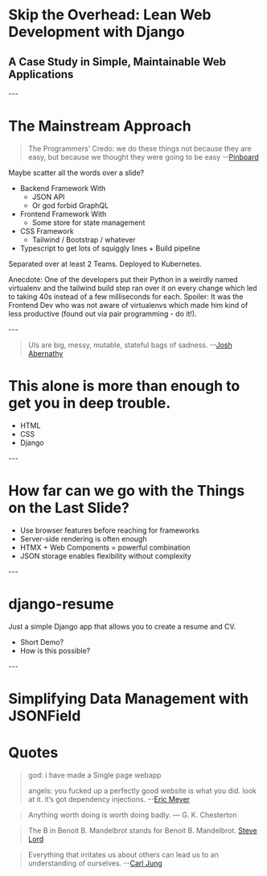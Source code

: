 # Skip the Overhead: Lean Web Development with Django
## A Case Study in Simple, Maintainable Web Applications

--- <!-- Slide 1 -->

# The Mainstream Approach

 > The Programmers’ Credo: we do these things not because they are easy, but because we thought they were going to be easy --[Pinboard](https://x.com/Pinboard/status/761656824202276864)

Maybe scatter all the words over a slide?

- Backend Framework With
	- JSON API
	- Or god forbid GraphQL
- Frontend Framework With
	- Some store for state management
- CSS Framework
	- Tailwind / Bootstrap / whatever
- Typescript to get lots of squiggly lines + Build pipeline

Separated over at least 2 Teams. Deployed to Kubernetes.

Anecdote: One of the developers put their Python in a weirdly named virtualenv and the tailwind build step ran over it on every change which led to taking 40s instead of a few milliseconds for each. Spoiler: It was the Frontend Dev who was not aware of virtualenvs which made him kind of less productive (found out via pair programming - do it!).

--- <!-- Slide 2 -->

> UIs are big, messy, mutable, stateful bags of sadness.   --[Josh Abernathy](http://joshaber.github.io/2015/01/30/why-react-native-matters/)

# This alone is more than enough to get you in deep trouble.

- HTML
- CSS
- Django

--- <!-- Slide 3 -->

# How far can we go with the Things on the Last Slide?

- Use browser features before reaching for frameworks
- Server-side rendering is often enough
- HTMX + Web Components = powerful combination
- JSON storage enables flexibility without complexity

--- <!-- Slide 4 -->

# django-resume

Just a simple Django app that allows you to create a resume and CV.

- Short Demo?
- How is this possible?

--- <!-- Slide 5 -->

# Simplifying Data Management with JSONField





# Quotes


> god: i have made a Single page webapp
> 
> angels: you fucked up a perfectly good website is what you did.  look at it.  it’s got dependency injections. --[Eric Meyer](https://mastodon.social/@Meyerweb/111103984979396842)



> Anything worth doing is worth doing badly. — G. K. Chesterton

> The B in Benoit B. Mandelbrot stands for Benoit B. Mandelbrot. [Steve Lord](https://bladerunner.social/@stevelord/111127300258697213)

> Everything that irritates us about others can lead us to an understanding of ourselves.  --[Carl Jung](https://wist.info/jung-carl/39693/)
